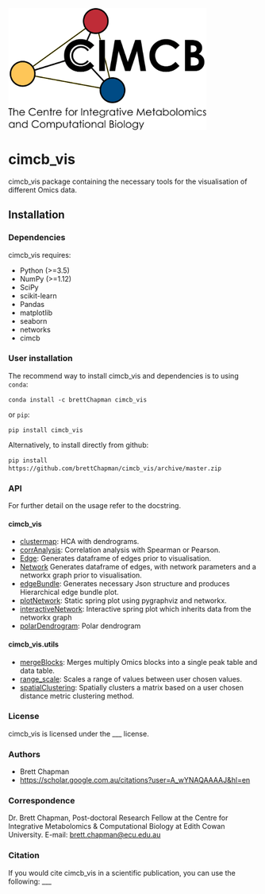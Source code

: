 <img src="cimcb_logo.png" alt="drawing" width="400"/>

# cimcb_vis
cimcb_vis package containing the necessary tools for the visualisation of different Omics data.

## Installation

### Dependencies
cimcb_vis requires:
- Python (>=3.5)
- NumPy (>=1.12)
- SciPy
- scikit-learn
- Pandas
- matplotlib
- seaborn
- networks
- cimcb

### User installation
The recommend way to install cimcb_vis and dependencies is to using ``conda``:
```console
conda install -c brettChapman cimcb_vis
```
or ``pip``:
```console
pip install cimcb_vis
```
Alternatively, to install directly from github:
```console
pip install https://github.com/brettChapman/cimcb_vis/archive/master.zip
```

### API
For further detail on the usage refer to the docstring.

#### cimcb_vis
- [clustermap](https://github.com/brettChapman/cimcb_vis/blob/master/cimcb_vis/clustermap.py): HCA with dendrograms.
- [corrAnalysis](https://github.com/brettChapman/cimcb_vis/blob/master/cimcb_vis/corrAnalysis.py): Correlation analysis with Spearman or Pearson.
- [Edge](https://github.com/brettChapman//cimcb_vis/blob/master/cimcb_vis/Edge.py): Generates dataframe of edges prior to visualisation.
- [Network](https://github.com/brettChapman//cimcb_vis/blob/master/cimcb_vis/Network.py) Generates dataframe of edges, with network parameters and a networkx graph prior to visualisation.
- [edgeBundle](https://github.com/brettChapman/cimcb_vis/blob/master/cimcb_vis/edgeBundle.py): Generates necessary Json structure and produces Hierarchical edge bundle plot.
- [plotNetwork](https://github.com/brettChapman/cimcb_vis/blob/master/cimcb_vis/plotNetwork.py): Static spring plot using pygraphviz and networkx.
- [interactiveNetwork](https://github.com/brettChapman/cimcb_vis/blob/master/cimcb_vis/interactiveNetwork.py): Interactive spring plot which inherits data from the networkx graph
- [polarDendrogram](https://github.com/brettChapman/cimcb_vis/blob/master/cimcb_vis/polarDendrogram.py): Polar dendrogram

#### cimcb_vis.utils
- [mergeBlocks](https://github.com/brettChapman/cimcb_vis/blob/master/cimcb_vis/utils/mergeBlocks.py): Merges multiply Omics blocks into a single peak table and data table.
- [range_scale](https://github.com/brettChapman/cimcb_vis/blob/master/cimcb_vis/utils/range_scale.py): Scales a range of values between user chosen values.
- [spatialClustering](https://github.com/brettChapman/cimcb_vis/blob/master/cimcb_vis/utils/spatialClustering.py): Spatially clusters a matrix based on a user chosen distance metric clustering method.

### License
cimcb_vis is licensed under the ___ license.

### Authors
- Brett Chapman
- https://scholar.google.com.au/citations?user=A_wYNAQAAAAJ&hl=en

### Correspondence
Dr. Brett Chapman, Post-doctoral Research Fellow at the Centre for Integrative Metabolomics & Computational Biology at Edith Cowan University.
E-mail: brett.chapman@ecu.edu.au

### Citation
If you would cite cimcb_vis in a scientific publication, you can use the following: ___
